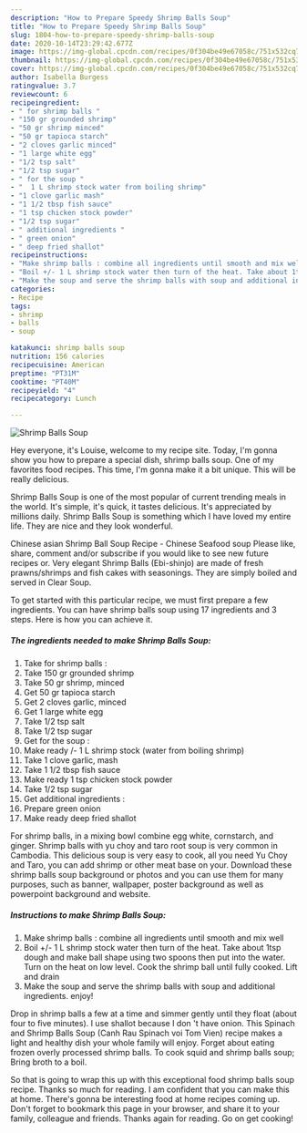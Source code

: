 ```yaml
---
description: "How to Prepare Speedy Shrimp Balls Soup"
title: "How to Prepare Speedy Shrimp Balls Soup"
slug: 1804-how-to-prepare-speedy-shrimp-balls-soup
date: 2020-10-14T23:29:42.677Z
image: https://img-global.cpcdn.com/recipes/0f304be49e67058c/751x532cq70/shrimp-balls-soup-recipe-main-photo.jpg
thumbnail: https://img-global.cpcdn.com/recipes/0f304be49e67058c/751x532cq70/shrimp-balls-soup-recipe-main-photo.jpg
cover: https://img-global.cpcdn.com/recipes/0f304be49e67058c/751x532cq70/shrimp-balls-soup-recipe-main-photo.jpg
author: Isabella Burgess
ratingvalue: 3.7
reviewcount: 6
recipeingredient:
- " for shrimp balls "
- "150 gr grounded shrimp"
- "50 gr shrimp minced"
- "50 gr tapioca starch"
- "2 cloves garlic minced"
- "1 large white egg"
- "1/2 tsp salt"
- "1/2 tsp sugar"
- " for the soup "
- "  1 L shrimp stock water from boiling shrimp"
- "1 clove garlic mash"
- "1 1/2 tbsp fish sauce"
- "1 tsp chicken stock powder"
- "1/2 tsp sugar"
- " additional ingredients "
- " green onion"
- " deep fried shallot"
recipeinstructions:
- "Make shrimp balls : combine all ingredients until smooth and mix well"
- "Boil +/- 1 L shrimp stock water then turn of the heat. Take about 1tsp dough and make ball shape using two spoons then put into the water. Turn on the heat on low level. Cook the shrimp ball until fully cooked. Lift and drain"
- "Make the soup and serve the shrimp balls with soup and additional ingredients. enjoy!"
categories:
- Recipe
tags:
- shrimp
- balls
- soup

katakunci: shrimp balls soup 
nutrition: 156 calories
recipecuisine: American
preptime: "PT31M"
cooktime: "PT40M"
recipeyield: "4"
recipecategory: Lunch

---
```



![Shrimp Balls Soup](https://img-global.cpcdn.com/recipes/0f304be49e67058c/751x532cq70/shrimp-balls-soup-recipe-main-photo.jpg)

Hey everyone, it's Louise, welcome to my recipe site. Today, I'm gonna show you how to prepare a special dish, shrimp balls soup. One of my favorites food recipes. This time, I'm gonna make it a bit unique. This will be really delicious.

Shrimp Balls Soup is one of the most popular of current trending meals in the world. It's simple, it's quick, it tastes delicious. It's appreciated by millions daily. Shrimp Balls Soup is something which I have loved my entire life. They are nice and they look wonderful.

Chinese asian Shrimp Ball Soup Recipe - Chinese Seafood soup Please like, share, comment and/or subscribe if you would like to see new future recipes or. Very elegant Shrimp Balls (Ebi-shinjo) are made of fresh prawns/shrimps and fish cakes with seasonings. They are simply boiled and served in Clear Soup.


To get started with this particular recipe, we must first prepare a few ingredients. You can have shrimp balls soup using 17 ingredients and 3 steps. Here is how you can achieve it.

<!--inarticleads1-->

##### The ingredients needed to make Shrimp Balls Soup:

1. Take  for shrimp balls :
1. Take 150 gr grounded shrimp
1. Take 50 gr shrimp, minced
1. Get 50 gr tapioca starch
1. Get 2 cloves garlic, minced
1. Get 1 large white egg
1. Take 1/2 tsp salt
1. Take 1/2 tsp sugar
1. Get  for the soup :
1. Make ready  /- 1 L shrimp stock (water from boiling shrimp)
1. Take 1 clove garlic, mash
1. Take 1 1/2 tbsp fish sauce
1. Make ready 1 tsp chicken stock powder
1. Take 1/2 tsp sugar
1. Get  additional ingredients :
1. Prepare  green onion
1. Make ready  deep fried shallot


For shrimp balls, in a mixing bowl combine egg white, cornstarch, and ginger. Shrimp balls with yu choy and taro root soup is very common in Cambodia. This delicious soup is very easy to cook, all you need Yu Choy and Taro, you can add shrimp or other meat base on your. Download these shrimp balls soup background or photos and you can use them for many purposes, such as banner, wallpaper, poster background as well as powerpoint background and website. 

<!--inarticleads2-->

##### Instructions to make Shrimp Balls Soup:

1. Make shrimp balls : combine all ingredients until smooth and mix well
1. Boil +/- 1 L shrimp stock water then turn of the heat. Take about 1tsp dough and make ball shape using two spoons then put into the water. Turn on the heat on low level. Cook the shrimp ball until fully cooked. Lift and drain
1. Make the soup and serve the shrimp balls with soup and additional ingredients. enjoy!


Drop in shrimp balls a few at a time and simmer gently until they float (about four to five minutes). I use shallot because I don &#39;t have onion. This Spinach and Shrimp Balls Soup (Canh Rau Spinach voi Tom Vien) recipe makes a light and healthy dish your whole family will enjoy. Forget about eating frozen overly processed shrimp balls. To cook squid and shrimp balls soup; Bring broth to a boil. 

So that is going to wrap this up with this exceptional food shrimp balls soup recipe. Thanks so much for reading. I am confident that you can make this at home. There's gonna be interesting food at home recipes coming up. Don't forget to bookmark this page in your browser, and share it to your family, colleague and friends. Thanks again for reading. Go on get cooking!
